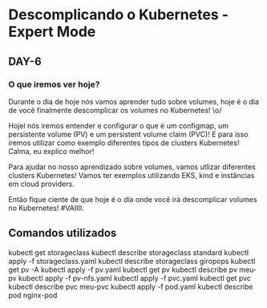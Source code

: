 # Descomplicando o Kubernetes - Expert Mode

## DAY-6

### O que iremos ver hoje?

Durante o dia de hoje nós vamos aprender tudo sobre volumes, hoje é o dia de você finalmente descomplicar os volumes no Kubernetes! \o/

Hojel nós iremos entender e configurar o que é um configmap, um persistente volume (PV) e um persistent volume claim (PVC)! E para isso iremos utilizar como exemplo diferentes tipos de clusters Kubernetes! Calma, eu explico melhor!

Para ajudar no nosso aprendizado sobre volumes, vamos utlizar diferentes clusters Kubernetes! Vamos ter exemplos utilizando EKS, kind e instâncias em cloud providers.

Então fique ciente de que hoje é o dia onde você irá descomplicar volumes no Kubernetes! #VAIIII.

## Comandos utilizados

kubectl get storageclass
kubectl describe storageclass standard
kubectl apply -f storageclass.yaml
kubectl describe storageclass giropops
kubectl get pv -A
kubectl apply -f pv.yaml
kubectl get pv
kubectl describe pv meu-pv
kubectl apply -f pv-nfs.yaml
kubectl apply -f pvc.yaml
kubectl get pvc
kubectl describe pvc meu-pvc
kubectl apply -f pod.yaml
kubectl describe pod nginx-pod






